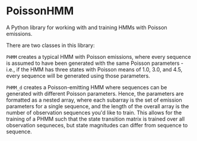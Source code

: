 # PoissonHMM
A Python library for working with and training HMMs with Poisson emissions.

There are two classes in this library:

`PHMM` creates a typical HMM with Poisson emissions, where every sequence is assumed to have been generated with the same Poisson parameters - i.e., if the HMM has three states with Poisson means of 1.0, 3.0, and 4.5, every sequence will be generated using those parameters.

`PHMM_d` creates a Poisson-emitting HMM where sequences can be generated with different Poisson parameters. Hence, the parameters are formatted as a nested array, where each subarray is the set of emission parameters for a single sequence, and the length of the overall array is the number of observation sequences you'd like to train. This allows for the training of a PHMM such that the state transition matrix is trained over all observation sequneces, but state magnitudes can differ from sequence to sequence.
